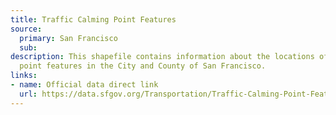 ```yaml
---
title: Traffic Calming Point Features
source:
  primary: San Francisco
  sub: 
description: This shapefile contains information about the locations of traffic calming
  point features in the City and County of San Francisco.
links:
- name: Official data direct link
  url: https://data.sfgov.org/Transportation/Traffic-Calming-Point-Features/ddye-rism
---
```

